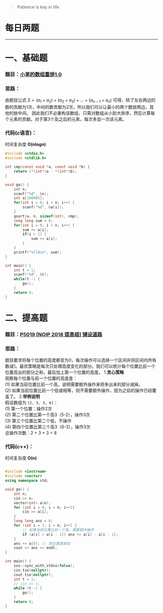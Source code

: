 >Patience is key in life

# 每日两题
---


# 一、基础题
### 题目：[小苯的数组重排1.0](https://ac.nowcoder.com/acm/problem/302581)
### 思路：
由题目公式 $S=(a_1+a_2)+(a_2+a_3)+\dots+(a_{n-1}+a_n)$ 可得，除了左右两边的数的贡献为1次，中间的数贡献为2次，所以我们可以让最小的两个数放两边，其他的放中间。
因此我们不必重构该数组，只需对数组从小到大排序，然后计算每个元素的贡献。对于第3个及之后的元素，每次多加一次该元素。

### 代码(c语言)：
时间复杂度 **O(nlogn)**
```c
#include <stdio.h>
#include <stdlib.h>

int cmp(const void *a, const void *b) {
    return (*(int*)a - *(int*)b);
}

void go() {
    int n;
    scanf("%d", &n);
    int a[100005];
    for(int i = 0; i < n; i++) {
        scanf("%d", &a[i]);
    }
    qsort(a, n, sizeof(int), cmp);
    long long sum = 0;
    for(int i = 0; i < n; i++) {
        sum += a[i];
        if(i > 1) {
            sum += a[i];
        }
    }
    printf("%lld\n", sum);
}

int main() {
    int t = 1;
    scanf("%d", &t);
    while(t--) {
        go();
    }
    return 0;
}
```

# 二、提高题
### 题目：[P5019 [NOIP 2018 提高组] 铺设道路](https://www.luogu.com.cn/problem/P5019)
### 思路：

题目要求将每个位置的高度都变为0，每次操作可以选择一个区间并将区间内所有数减1。最优策略是每次只处理高度变化的部分。我们可以统计每个位置比前一个位置高出的部分之和，最后加上第一个位置的高度。
1.**贪心策略**  
    观察每个位置与前一个位置的高度差：  
    (1) 如果当前位置比前一个高，说明需要额外操作来把多出来的部分减掉。  
    (2) 如果当前位置比前一个低或相等，则不需要额外操作，因为之前的操作已经覆盖了。
2.**举例说明**  
    假设数组为 `[2, 5, 3, 6]`：  
    (1) 第一个位置：操作2次  
    (2) 第二个位置比第一个高3（5-2），操作3次  
    (3) 第三个位置比第二个低，不操作  
    (4) 第四个位置比第三个高3（6-3），操作3次  
    总操作次数：2 + 3 + 3 = 8

### 代码(c++)：

时间复杂度 **O(n)**

```cpp

#include <iostream>
#include <vector>
using namespace std;

void go() {
    int n;
    cin >> n;
    vector<int> a(n);
    for (int i = 0; i < n; i++){ 
        cin >> a[i];
    }
    long long ans = 0;
    for (int i = 1; i < n; i++) {
        // 如果当前位置比前一个高，需要额外操作
        if (a[i] > a[i - 1]) ans += a[i] - a[i - 1];
    }
    ans += a[0]; // 首位置直接加
    cout << ans << endl;
}

int main() {
    ios::sync_with_stdio(false);
    cin.tie(nullptr);
    cout.tie(nullptr);
    int t = 1;
    // cin >> t;
    while (t--) {
        go();
    }
    return 0;
}
```